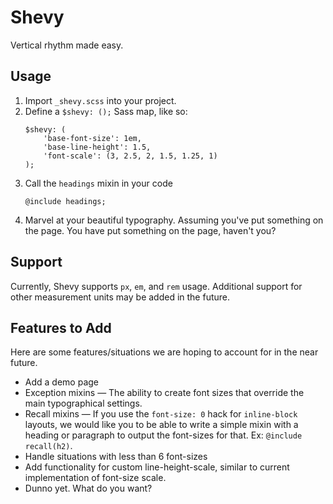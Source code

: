 # Shevy

Vertical rhythm made easy.

## Usage

1. Import `_shevy.scss` into your project.
2. Define a `$shevy: ();` Sass map, like so:
    ```
    $shevy: (
        'base-font-size': 1em,
        'base-line-height': 1.5,
        'font-scale': (3, 2.5, 2, 1.5, 1.25, 1)
    );
    ```
3. Call the `headings` mixin in your code
    ```
    @include headings;
    ```
4. Marvel at your beautiful typography. Assuming you've put something on the page. You have put something on the page, haven't you?

## Support

Currently, Shevy supports `px`, `em`, and `rem` usage. Additional support for other measurement units may be added in the future.

## Features to Add

Here are some features/situations we are hoping to account for in the near future.

- Add a demo page
- Exception mixins &mdash; The ability to create font sizes that override the main typographical settings.
- Recall mixins &mdash; If you use the `font-size: 0` hack for `inline-block` layouts, we would like you to be able to write a simple mixin with a heading or paragraph to output the font-sizes for that. Ex: `@include recall(h2)`.
- Handle situations with less than 6 font-sizes
- Add functionality for custom line-height-scale, similar to current implementation of font-size scale.
- Dunno yet. What do you want?
